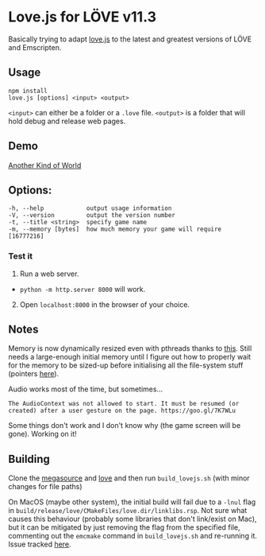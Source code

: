 Love.js for LÖVE v11.3
============
Basically trying to adapt [love.js](https://github.com/TannerRogalsky/love.js) to the latest and greatest versions of LÖVE and Emscripten.

## Usage
```
npm install
love.js [options] <input> <output>
```

`<input>` can either be a folder or a `.love` file.
`<output>` is a folder that will hold debug and release web pages.

## Demo
[Another Kind of World](https://davidobot.net/akow/index.html)

## Options:
```
-h, --help            output usage information
-V, --version         output the version number
-t, --title <string>  specify game name
-m, --memory [bytes]  how much memory your game will require [16777216]
```

### Test it
1. Run a web server.
  - `python -m http.server 8000` will work.
2. Open `localhost:8000` in the browser of your choice.

## Notes
Memory is now dynamically resized even with pthreads thanks to [this](https://github.com/emscripten-core/emscripten/pull/8365). Still needs a large-enough initial memory until I figure out how to properly wait for the memory to be sized-up before initialising all the file-system stuff (pointers [here](https://emscripten.org/docs/getting_started/FAQ.html#how-can-i-tell-when-the-page-is-fully-loaded-and-it-is-safe-to-call-compiled-functions)).

Audio works most of the time, but sometimes...
```
The AudioContext was not allowed to start. It must be resumed (or created) after a user gesture on the page. https://goo.gl/7K7WLu
```

Some things don't work and I don't know why (the game screen will be gone). Working on it!

## Building
Clone the [megasource](https://github.com/Davidobot/megasource/tree/emscripten) and [love](https://github.com/Davidobot/love/tree/emscripten) and then run `build_lovejs.sh` (with minor changes for file paths)

On MacOS (maybe other system), the initial build will fail due to a `-lnul` flag in `build/release/love/CMakeFiles/love.dir/linklibs.rsp`. Not sure what causes this behaviour (probably some libraries that don't link/exist on Mac), but it can be mitigated by just removing the flag from the specified file, commenting out the `emcmake` command in `build_lovejs.sh` and re-running it. Issue tracked [here](https://github.com/OGStudio/openscenegraph-cross-platform-guide/issues/8#issuecomment-653736397).